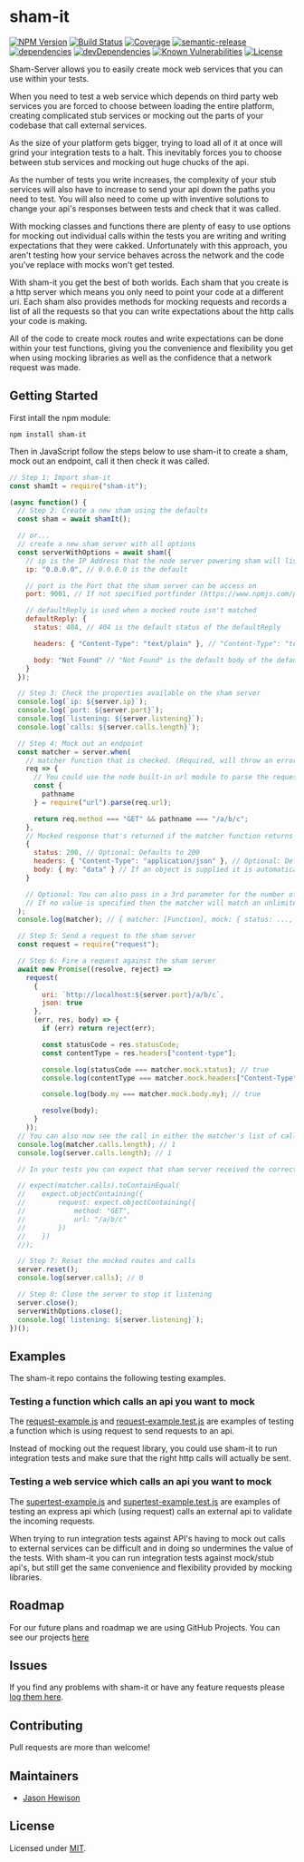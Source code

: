 # sham-it
[![NPM Version](https://img.shields.io/npm/v/sham-it.svg)](https://www.npmjs.com/package/sham-it)
[![Build Status](https://circleci.com/gh/dos-j/sham-it.svg?style=shield&circle-token=:circle-token)](https://circleci.com/gh/dos-j/sham-it) [![Coverage](https://img.shields.io/codecov/c/github/dos-j/sham-it.svg)](https://codecov.io/gh/dos-j/sham-it) [![semantic-release](https://img.shields.io/badge/%20%20%F0%9F%93%A6%F0%9F%9A%80-semantic--release-e10079.svg)](https://github.com/semantic-release/semantic-release)
 [![dependencies](https://david-dm.org/dos-j/sham-it.svg)](https://david-dm.org/dos-j/sham-it) [![devDependencies](https://david-dm.org/dos-j/sham-it/dev-status.svg)](https://david-dm.org/dos-j/sham-it#info=devDependencies) [![Known Vulnerabilities](https://snyk.io/test/github/dos-j/sham-it/badge.svg)](https://snyk.io/test/github/dos-j/sham-it) [![License](	https://img.shields.io/github/license/dos-j/sham-it.svg)](https://github.com/dos-j/sham-it/blob/master/LICENSE)

Sham-Server allows you to easily create mock web services that you can use within your tests.

When you need to test a web service which depends on third party web services you are forced to choose between loading the entire platform, creating complicated stub services or mocking out the parts of your codebase that call external services.

As the size of your platform gets bigger, trying to load all of it at once will grind your integration tests to a halt. This inevitably forces you to choose between stub services and mocking out huge chucks of the api.

As the number of tests you write increases, the complexity of your stub services will also have to increase to send your api down the paths you need to test. You will also need to come up with inventive solutions to change your api's responses between tests and check that it was called.

With mocking classes and functions there are plenty of easy to use options for mocking out individual calls within the tests you are writing and writing expectations that they were cakked. Unfortunately with this approach, you aren't testing how your service behaves across the network and the code you've replace with mocks won't get tested.

With sham-it you get the best of both worlds. Each sham that you create is a http server which means you only need to point your code at a different uri. Each sham also provides methods for mocking requests and records a list of all the requests so that you can write expectations about the http calls your code is making.

All of the code to create mock routes and write expectations can be done within your test functions, giving you the convenience and flexibility you get when using mocking libraries as well as the confidence that a network request was made.

## Getting Started

First intall the npm module:
```
npm install sham-it
```

Then in JavaScript follow the steps below to use sham-it to create a sham, mock out an endpoint, call it then check it was called.
```js
// Step 1: Import sham-it
const shamIt = require("sham-it");

(async function() {
  // Step 2: Create a new sham using the defaults
  const sham = await shamIt();

  // or...
  // create a new sham server with all options
  const serverWithOptions = await sham({
    // ip is the IP Address that the node server powering sham will listen on
    ip: "0.0.0.0", // 0.0.0.0 is the default

    // port is the Port that the sham server can be access on
    port: 9001, // If not specified portfinder (https://www.npmjs.com/package/portfinder) will find you the next available port.

    // defaultReply is used when a mocked route isn't matched
    defaultReply: {
      status: 404, // 404 is the default status of the defaultReply

      headers: { "Content-Type": "text/plain" }, // "Content-Type": "text/plain" is the default header of the defaultReply

      body: "Not Found" // "Not Found" is the default body of the default reply
    }
  });

  // Step 3: Check the properties available on the sham server
  console.log(`ip: ${server.ip}`);
  console.log(`port: ${server.port}`);
  console.log(`listening: ${server.listening}`);
  console.log(`calls: ${server.calls.length}`);

  // Step 4: Mock out an endpoint
  const matcher = server.when(
    // matcher function that is checked. (Required, will throw an error if not supplied)
    req => {
      // You could use the node built-in url module to parse the request
      const {
        pathname
      } = require("url").parse(req.url);

      return req.method === "GET" && pathname === "/a/b/c";
    },
    // Mocked response that's returned if the matcher function returns true (Required, will throw an error if not supplied)
    {
      status: 200, // Optional: Defaults to 200
      headers: { "Content-Type": "application/json" }, // Optional: Defaults to { "Content-Type": "application/json" }
      body: { my: "data" } // If an object is supplied it is automatically stringified using JSON.stringify(...)
    }

    // Optional: You can also pass in a 3rd parameter for the number of times the matcher should match. After which it will be deleted.
    // If no value is specified then the matcher will match an unlimited number of times.
  );
  console.log(matcher); // { matcher: [Function], mock: { status: ..., headers: ..., body: ... }, calls: [] }

  // Step 5: Send a request to the sham server
  const request = require("request");

  // Step 6: Fire a request against the sham server
  await new Promise((resolve, reject) =>
    request(
      {
        uri: `http://localhost:${server.port}/a/b/c`,
        json: true
      },
      (err, res, body) => {
        if (err) return reject(err);

        const statusCode = res.statusCode;
        const contentType = res.headers["content-type"];

        console.log(statusCode === matcher.mock.status); // true
        console.log(contentType === matcher.mock.headers["Content-Type"]); // true

        console.log(body.my === matcher.mock.body.my); // true

        resolve(body);
      }
    ));
  // You can also now see the call in either the matcher's list of calls or the server's list of calls
  console.log(matcher.calls.length); // 1
  console.log(server.calls.length); // 1

  // In your tests you can expect that sham server received the correct request by doing (jest example)

  // expect(matcher.calls).toContainEqual(
  //    expect.objectContaining({
  //        request: expect.objectContaining({
  //            method: "GET",
  //            url: "/a/b/c"
  //        })
  //    })
  //);

  // Step 7: Reset the mocked routes and calls
  server.reset();
  console.log(server.calls); // 0

  // Step 8: Close the server to stop it listening
  server.close();
  serverWithOptions.close();
  console.log(`listening: ${server.listening}`);
})();

```

## Examples

The sham-it repo contains the following testing examples.

### Testing a function which calls an api you want to mock

The [request-example.js](https://github.com/dos-j/sham-it/tree/master/examples/request-example.js) and [request-example.test.js](https://github.com/dos-j/sham-it/tree/master/examples/request-example.test.js) are examples of testing a function which is using request to send requests to an api.

Instead of mocking out the request library, you could use sham-it to run integration tests and make sure that the right http calls will actually be sent.

### Testing a web service which calls an api you want to mock

The [supertest-example.js](https://github.com/dos-j/sham-it/tree/master/examples/supertest-example.js) and [supertest-example.test.js](https://github.com/dos-j/sham-it/tree/master/examples/supertest-example.test.js) are examples of testing an express api which (using request) calls an external api to validate the incoming requests.

When trying to run integration tests against API's having to mock out calls to external services can be difficult and in doing so undermines the value of the tests. With sham-it you can run integration tests against mock/stub api's, but still get the same convenience and flexibility provided by mocking libraries.

## Roadmap

For our future plans and roadmap we are using GitHub Projects. You can see our projects [here](https://github.com/dos-j/sham-it/projects)

## Issues

If you find any problems with sham-it or have any feature requests please [log them here](https://github.com/dos-j/sham-it/issues?state=open).

## Contributing

Pull requests are more than welcome!

## Maintainers
* [Jason Hewison](https://github.com/JasonHewison)

## License

Licensed under [MIT](./LICENSE).

